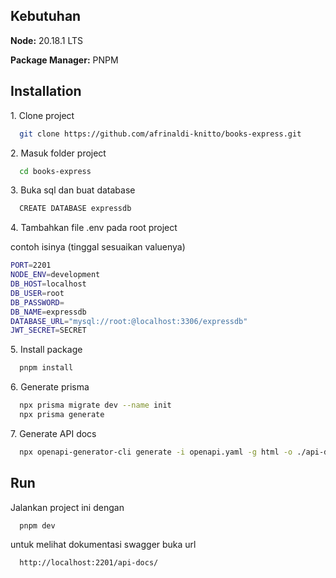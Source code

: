 
## Kebutuhan

**Node:** 20.18.1 LTS

**Package Manager:** PNPM

## Installation
<p>1. Clone project</p>

```bash
  git clone https://github.com/afrinaldi-knitto/books-express.git
```

<p>2. Masuk folder project</p>

```bash
  cd books-express
```

<p>3. Buka sql dan buat database</p>

```bash
  CREATE DATABASE expressdb
```

<p>4. Tambahkan file .env pada root project</p>

contoh isinya (tinggal sesuaikan valuenya)
```bash
PORT=2201
NODE_ENV=development
DB_HOST=localhost
DB_USER=root
DB_PASSWORD=
DB_NAME=expressdb
DATABASE_URL="mysql://root:@localhost:3306/expressdb"
JWT_SECRET=SECRET
```

<p>5. Install package</p>

```bash
  pnpm install
```
<p>6. Generate prisma</p>

```bash
  npx prisma migrate dev --name init
  npx prisma generate
```
<p>7. Generate API docs</p>

```bash
  npx openapi-generator-cli generate -i openapi.yaml -g html -o ./api-docs
```

## Run

Jalankan project ini dengan

```bash
  pnpm dev
```

untuk melihat dokumentasi swagger buka url
```bash
  http://localhost:2201/api-docs/
```
